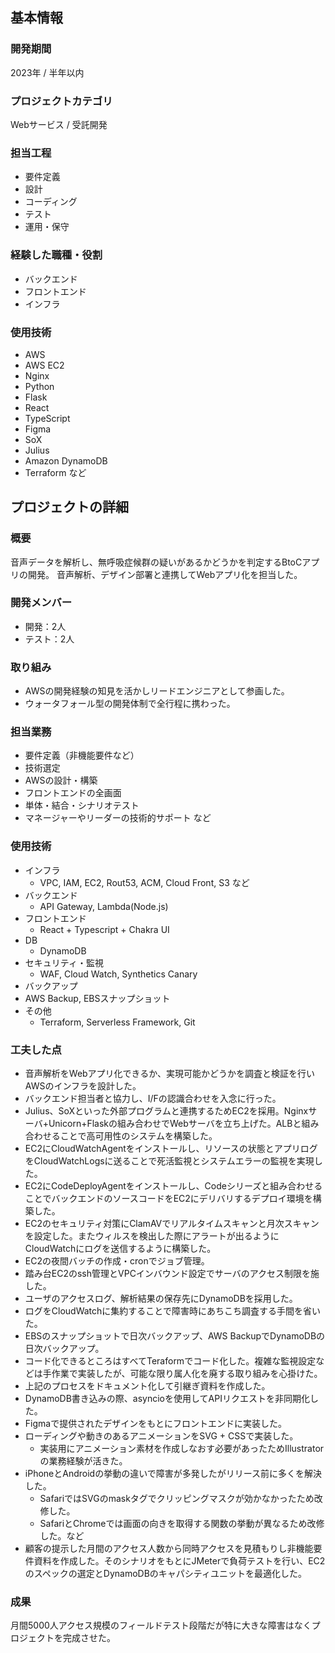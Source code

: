 ## 基本情報

### 開発期間 

2023年 / 半年以内

### プロジェクトカテゴリ

Webサービス / 受託開発

### 担当工程

- 要件定義
- 設計
- コーディング
- テスト
- 運用・保守

### 経験した職種・役割

- バックエンド
- フロントエンド
- インフラ

### 使用技術

- AWS
- AWS EC2
- Nginx
- Python
- Flask
- React
- TypeScript
- Figma
- SoX
- Julius
- Amazon DynamoDB
- Terraform など

## プロジェクトの詳細

### 概要

音声データを解析し、無呼吸症候群の疑いがあるかどうかを判定するBtoCアプリの開発。
音声解析、デザイン部署と連携してWebアプリ化を担当した。

### 開発メンバー

  - 開発：2人
  - テスト：2人

### 取り組み

- AWSの開発経験の知見を活かしリードエンジニアとして参画した。
- ウォータフォール型の開発体制で全行程に携わった。

### 担当業務

- 要件定義（非機能要件など）
- 技術選定
- AWSの設計・構築
- フロントエンドの全画面
- 単体・結合・シナリオテスト
- マネージャーやリーダーの技術的サポート
など

### 使用技術

- インフラ
  - VPC, IAM, EC2, Rout53, ACM, Cloud Front, S3 など
- バックエンド
  - API Gateway, Lambda(Node.js)
- フロントエンド
  - React + Typescript + Chakra UI
- DB
  - DynamoDB
- セキュリティ・監視
  - WAF, Cloud Watch, Synthetics Canary
- バックアップ
 - AWS Backup, EBSスナップショット
- その他
  - Terraform, Serverless Framework, Git

### 工夫した点

- 音声解析をWebアプリ化できるか、実現可能かどうかを調査と検証を行いAWSのインフラを設計した。
- バックエンド担当者と協力し、I/Fの認識合わせを入念に行った。
- Julius、SoXといった外部プログラムと連携するためEC2を採用。Nginxサーバ+Unicorn+Flaskの組み合わせでWebサーバを立ち上げた。ALBと組み合わせることで高可用性のシステムを構築した。
- EC2にCloudWatchAgentをインストールし、リソースの状態とアプリログをCloudWatchLogsに送ることで死活監視とシステムエラーの監視を実現した。
- EC2にCodeDeployAgentをインストールし、Codeシリーズと組み合わせることでバックエンドのソースコードをEC2にデリバリするデプロイ環境を構築した。
- EC2のセキュリティ対策にClamAVでリアルタイムスキャンと月次スキャンを設定した。またウィルスを検出した際にアラートが出るようにCloudWatchにログを送信するように構築した。
- EC2の夜間バッチの作成・cronでジョブ管理。
- 踏み台EC2のssh管理とVPCインバウンド設定でサーバのアクセス制限を施した。
- ユーザのアクセスログ、解析結果の保存先にDynamoDBを採用した。
- ログをCloudWatchに集約することで障害時にあちこち調査する手間を省いた。
- EBSのスナップショットで日次バックアップ、AWS BackupでDynamoDBの日次バックアップ。
- コード化できるところはすべてTeraformでコード化した。複雑な監視設定などは手作業で実装したが、可能な限り属人化を廃する取り組みを心掛けた。
- 上記のプロセスをドキュメント化して引継ぎ資料を作成した。
- DynamoDB書き込みの際、asyncioを使用してAPIリクエストを非同期化した。
- Figmaで提供されたデザインをもとにフロントエンドに実装した。
- ローディングや動きのあるアニメーションをSVG + CSSで実装した。
  - 実装用にアニメーション素材を作成しなおす必要があったためIllustratorの業務経験が活きた。
- iPhoneとAndroidの挙動の違いで障害が多発したがリリース前に多くを解決した。
  - SafariではSVGのmaskタグでクリッピングマスクが効かなかったため改修した。
  - SafariとChromeでは画面の向きを取得する関数の挙動が異なるため改修した。など
- 顧客の提示した月間のアクセス人数から同時アクセスを見積もりし非機能要件資料を作成した。そのシナリオをもとにJMeterで負荷テストを行い、EC2のスペックの選定とDynamoDBのキャパシティユニットを最適化した。

### 成果

月間5000人アクセス規模のフィールドテスト段階だが特に大きな障害はなくプロジェクトを完成させた。